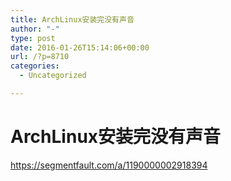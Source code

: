 ```yaml
---
title: ArchLinux安装完没有声音
author: "-"
type: post
date: 2016-01-26T15:14:06+00:00
url: /?p=8710
categories:
  - Uncategorized

---
```

# ArchLinux安装完没有声音
https://segmentfault.com/a/1190000002918394